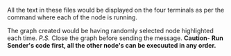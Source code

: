 All the text in these files would be displayed on the four terminals as per the command where each of the node is running.

The graph created would be having randomly selected node highlighted each time. 
_P.S._ Close the graph before sending the message.
**Caution**- **Run Sender's code first, all the other node's can be execuuted in any order.**
